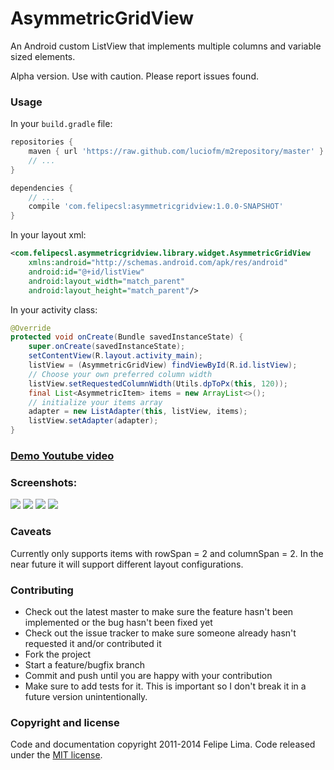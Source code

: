 # AsymmetricGridView

An Android custom ListView that implements multiple columns and variable sized elements.

Alpha version. Use with caution. Please report issues found.

### Usage

In your ``build.gradle`` file:

```groovy
repositories {
    maven { url 'https://raw.github.com/luciofm/m2repository/master' }
    // ...
}

dependencies {
    // ...
    compile 'com.felipecsl:asymmetricgridview:1.0.0-SNAPSHOT'
}
```

In your layout xml:

```xml
<com.felipecsl.asymmetricgridview.library.widget.AsymmetricGridView
    xmlns:android="http://schemas.android.com/apk/res/android"
    android:id="@+id/listView"
    android:layout_width="match_parent"
    android:layout_height="match_parent"/>
```

In your activity class:

```java
@Override
protected void onCreate(Bundle savedInstanceState) {
    super.onCreate(savedInstanceState);
    setContentView(R.layout.activity_main);
    listView = (AsymmetricGridView) findViewById(R.id.listView);
    // Choose your own preferred column width
    listView.setRequestedColumnWidth(Utils.dpToPx(this, 120));
    final List<AsymmetricItem> items = new ArrayList<>();
    // initialize your items array
    adapter = new ListAdapter(this, listView, items);
    listView.setAdapter(adapter);
}
```

### [Demo Youtube video](https://www.youtube.com/watch?v=hVmk3wUpbaY&feature=youtu.be)

### Screenshots:

![](https://raw.githubusercontent.com/felipecsl/AsymmetricGridView/master/screenshots/ss_2_cols.png)
![](https://raw.githubusercontent.com/felipecsl/AsymmetricGridView/master/screenshots/ss_3_cols.png)
![](https://raw.githubusercontent.com/felipecsl/AsymmetricGridView/master/screenshots/ss_4_cols.png)
![](https://raw.githubusercontent.com/felipecsl/AsymmetricGridView/master/screenshots/ss_5_cols.png)

### Caveats

Currently only supports items with rowSpan = 2 and columnSpan = 2.
In the near future it will support different layout configurations.

### Contributing

* Check out the latest master to make sure the feature hasn't been implemented or the bug hasn't been fixed yet
* Check out the issue tracker to make sure someone already hasn't requested it and/or contributed it
* Fork the project
* Start a feature/bugfix branch
* Commit and push until you are happy with your contribution
* Make sure to add tests for it. This is important so I don't break it in a future version unintentionally.

### Copyright and license

Code and documentation copyright 2011-2014 Felipe Lima.
Code released under the [MIT license](https://github.com/felipecsl/AsymmetricGridview/blob/master/LICENSE.txt).